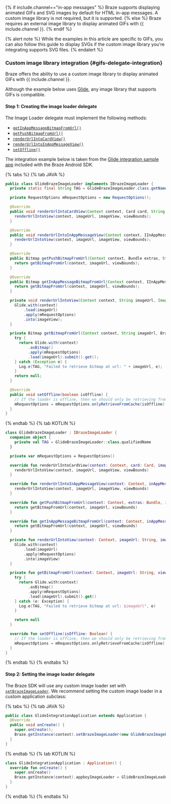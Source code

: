 {% if include.channel=="in-app messages" %}
Braze supports displaying animated GIFs and SVG images by default for HTML in-app messages. A custom image library is not required, but it is supported.
{% else %}
Braze requires an external image library to display animated GIFs with {{ include.channel }}.
{% endif %}

{% alert note %}
While the examples in this article are specific to GIFs, you can also follow this guide to display SVGs if the custom image library you're integrating supports SVG files.
{% endalert %}

### Custom image library integration {#gifs-delegate-integration}

Braze offers the ability to use a custom image library to display animated GIFs with {{ include.channel }}.

Although the example below uses [Glide][gifs-67], any image library that supports GIFs is compatible.

#### Step 1: Creating the image loader delegate

The Image Loader delegate must implement the following methods:

* [`getInAppMessageBitmapFromUrl()`][gifs-71]
* [`getPushBitmapFromUrl()`][gifs-72]
* [`renderUrlIntoCardView()`][gifs-73]
* [`renderUrlIntoInAppMessageView()`][gifs-74]
* [`setOffline()`][gifs-70]

The integration example below is taken from the [Glide integration sample app][gifs-65] included with the Braze Android SDK.

{% tabs %}
{% tab JAVA %}

```java
public class GlideBrazeImageLoader implements IBrazeImageLoader {
  private static final String TAG = GlideBrazeImageLoader.class.getName();

  private RequestOptions mRequestOptions = new RequestOptions();

  @Override
  public void renderUrlIntoCardView(Context context, Card card, String imageUrl, ImageView imageView, BrazeViewBounds viewBounds) {
    renderUrlIntoView(context, imageUrl, imageView, viewBounds);
  }

  @Override
  public void renderUrlIntoInAppMessageView(Context context, IInAppMessage inAppMessage, String imageUrl, ImageView imageView, BrazeViewBounds viewBounds) {
    renderUrlIntoView(context, imageUrl, imageView, viewBounds);
  }

  @Override
  public Bitmap getPushBitmapFromUrl(Context context, Bundle extras, String imageUrl, BrazeViewBounds viewBounds) {
    return getBitmapFromUrl(context, imageUrl, viewBounds);
  }

  @Override
  public Bitmap getInAppMessageBitmapFromUrl(Context context, IInAppMessage inAppMessage, String imageUrl, BrazeViewBounds viewBounds) {
    return getBitmapFromUrl(context, imageUrl, viewBounds);
  }

  private void renderUrlIntoView(Context context, String imageUrl, ImageView imageView, BrazeViewBounds viewBounds) {
    Glide.with(context)
        .load(imageUrl)
        .apply(mRequestOptions)
        .into(imageView);
  }

  private Bitmap getBitmapFromUrl(Context context, String imageUrl, BrazeViewBounds viewBounds) {
    try {
      return Glide.with(context)
          .asBitmap()
          .apply(mRequestOptions)
          .load(imageUrl).submit().get();
    } catch (Exception e) {
      Log.e(TAG, "Failed to retrieve bitmap at url: " + imageUrl, e);
    }
    return null;
  }

  @Override
  public void setOffline(boolean isOffline) {
    // If the loader is offline, then we should only be retrieving from the cache
    mRequestOptions = mRequestOptions.onlyRetrieveFromCache(isOffline);
  }
}
```

{% endtab %}
{% tab KOTLIN %}

```kotlin
class GlideBrazeImageLoader : IBrazeImageLoader {
  companion object {
    private val TAG = GlideBrazeImageLoader::class.qualifiedName
  }

  private var mRequestOptions = RequestOptions()

  override fun renderUrlIntoCardView(context: Context, card: Card, imageUrl: String, imageView: ImageView, viewBounds: BrazeViewBounds) {
    renderUrlIntoView(context, imageUrl, imageView, viewBounds)
  }

  override fun renderUrlIntoInAppMessageView(context: Context, inAppMessage: IInAppMessage, imageUrl: String, imageView: ImageView, viewBounds: BrazeViewBounds) {
    renderUrlIntoView(context, imageUrl, imageView, viewBounds)
  }

  override fun getPushBitmapFromUrl(context: Context, extras: Bundle, imageUrl: String, viewBounds: BrazeViewBounds): Bitmap? {
    return getBitmapFromUrl(context, imageUrl, viewBounds)
  }

  override fun getInAppMessageBitmapFromUrl(context: Context, inAppMessage: IInAppMessage, imageUrl: String, viewBounds: BrazeViewBounds): Bitmap? {
    return getBitmapFromUrl(context, imageUrl, viewBounds)
  }

  private fun renderUrlIntoView(context: Context, imageUrl: String, imageView: ImageView, viewBounds: BrazeViewBounds) {
    Glide.with(context)
        .load(imageUrl)
        .apply(mRequestOptions)
        .into(imageView)
  }

  private fun getBitmapFromUrl(context: Context, imageUrl: String, viewBounds: BrazeViewBounds): Bitmap? {
    try {
      return Glide.with(context)
          .asBitmap()
          .apply(mRequestOptions)
          .load(imageUrl).submit().get()
    } catch (e: Exception) {
      Log.e(TAG, "Failed to retrieve bitmap at url: $imageUrl", e)
    }

    return null
  }

  override fun setOffline(isOffline: Boolean) {
    // If the loader is offline, then we should only be retrieving from the cache
    mRequestOptions = mRequestOptions.onlyRetrieveFromCache(isOffline)
  }
}
```

{% endtab %}
{% endtabs %}

#### Step 2: Setting the image loader delegate

The Braze SDK will use any custom image loader set with [`setBrazeImageLoader`][gifs-66]. We recommend setting the custom image loader in a custom application subclass:

{% tabs %}
{% tab JAVA %}

```java
public class GlideIntegrationApplication extends Application {
  @Override
  public void onCreate() {
    super.onCreate();
    Braze.getInstance(context).setBrazeImageLoader(new GlideBrazeImageLoader());
  }
}
```

{% endtab %}
{% tab KOTLIN %}

```kotlin
class GlideIntegrationApplication : Application() {
  override fun onCreate() {
    super.onCreate()
    Braze.getInstance(context).appboyImageLoader = GlideBrazeImageLoader()
  }
}
```

{% endtab %}
{% endtabs %}

[gifs-56]: http://developer.android.com/reference/android/app/Application.html
[gifs-59]: https://github.com/braze-inc/braze-android-sdk#version-support
[gifs-60]: http://developer.android.com/guide/topics/manifest/application-element.html#nm
[gifs-61]: https://github.com/braze-inc/braze-android-sdk/tree/master/droidboy
[gifs-64]: https://github.com/braze-inc/braze-android-sdk/tree/master/droidboy
[gifs-65]: https://github.com/braze-inc/braze-android-sdk/tree/master/samples/glide-image-integration
[gifs-66]: https://braze-inc.github.io/braze-android-sdk/kdoc/braze-android-sdk/com.braze.images/-i-braze-image-loader/index.html
[gifs-67]: https://bumptech.github.io/glide/
[gifs-70]: https://braze-inc.github.io/braze-android-sdk/kdoc/braze-android-sdk/com.braze.images/-i-braze-image-loader/set-offline.html
[gifs-71]: https://braze-inc.github.io/braze-android-sdk/kdoc/braze-android-sdk/com.braze.images/-i-braze-image-loader/get-in-app-message-bitmap-from-url.html
[gifs-72]: https://braze-inc.github.io/braze-android-sdk/kdoc/braze-android-sdk/com.braze.images/-i-braze-image-loader/get-push-bitmap-from-url.html
[gifs-73]: https://braze-inc.github.io/braze-android-sdk/kdoc/braze-android-sdk/com.braze.images/-i-braze-image-loader/render-url-into-card-view.html
[gifs-74]: https://braze-inc.github.io/braze-android-sdk/kdoc/braze-android-sdk/com.braze.images/-i-braze-image-loader/render-url-into-in-app-message-view.html
